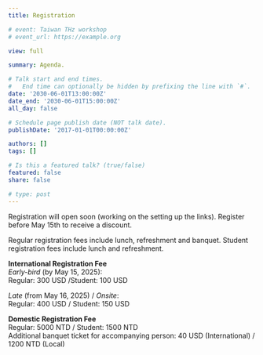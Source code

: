 ```yaml
---
title: Registration

# event: Taiwan THz workshop
# event_url: https://example.org

view: full

summary: Agenda.

# Talk start and end times.
#   End time can optionally be hidden by prefixing the line with `#`.
date: '2030-06-01T13:00:00Z'
date_end: '2030-06-01T15:00:00Z'
all_day: false

# Schedule page publish date (NOT talk date).
publishDate: '2017-01-01T00:00:00Z'

authors: []
tags: []

# Is this a featured talk? (true/false)
featured: false
share: false

# type: post
---
```


Registration will open soon (working on the setting up the links). Register before May 15th to receive a discount.


Regular registration fees include lunch, refreshment and banquet. Student registration fees include lunch and refreshment.

**International Registration Fee** <br>
*Early-bird* (by May 15, 2025): <br>
Regular: 300 USD /Student: 100 USD

*Late* (from May 16, 2025) / *Onsite*: <br>
Regular: 400 USD / Student: 150 USD

**Domestic Registration Fee** <br>
Regular: 5000 NTD / Student: 1500 NTD <br>
Additional banquet ticket for accompanying person: 40 USD (International) / 1200 NTD (Local)
